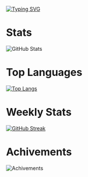 [![Typing SVG](https://readme-typing-svg.demolab.com?font=Fira+Code&weight=300&size=40&duration=2500&pause=1000&width=300&height=70&lines=Kurai)](https://git.io/typing-svg)

# Stats
![GitHub Stats](https://github-readme-stats.vercel.app/api?username=Kumarion&show_icons=true&theme=transparent)

# Top Languages
[![Top Langs](https://github-readme-stats.vercel.app/api/top-langs/?username=Kumarion&layout=compact&theme=transparent)](https://github.com/anuraghazra/github-readme-stats)

# Weekly Stats
[![GitHub Streak](https://streak-stats.demolab.com?user=Kumarion&theme=tokyonight_duo&date_format=M%20j%5B%2C%20Y%5D&mode=weekly)](https://git.io/streak-stats)

# Achivements
![Achivements](https://metrics.lecoq.io/Kumarion?template=classic&base.header=0&base.activity=0&base.community=0&base.repositories=0&base.metadata=0&achievements=1&achievements.threshold=C&achievements.secrets=true&achievements.limit=0&config.timezone=US%2FNewYork)